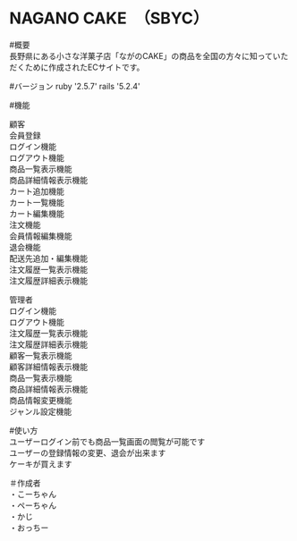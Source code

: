 # NAGANO CAKE　（SBYC）



#概要  
⻑野県にある⼩さな洋菓⼦店「ながのCAKE」の商品を全国の方々に知っていただくために作成されたECサイトです。



#バージョン
ruby '2.5.7'
rails '5.2.4'

#機能

顧客  
会員登録  
ログイン機能   
ログアウト機能   
商品一覧表示機能   
商品詳細情報表示機能  
カート追加機能    
カート一覧機能    
カート編集機能    
注文機能  
会員情報編集機能    
退会機能    
配送先追加・編集機能   
注文履歴一覧表示機能   
注文履歴詳細表示機能   

管理者  
ログイン機能   
ログアウト機能   
注文履歴一覧表示機能   
注文履歴詳細表示機能   
顧客一覧表示機能  
顧客詳細情報表示機能   
商品一覧表示機能   
商品詳細情報表示機能  
商品情報変更機能   
ジャンル設定機能  

#使い方  
ユーザーログイン前でも商品一覧画面の閲覧が可能です  
ユーザーの登録情報の変更、退会が出来ます  
ケーキが買えます  

＃作成者  
・こーちゃん  
・ペーちゃん  
・かじ  
・おっちー  


